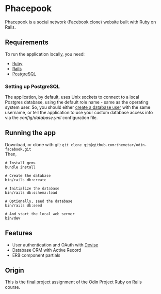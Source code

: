 # Phacepook

Phacepook is a social network (Facebook clone) website built with Ruby on Rails.

## Requirements

To run the application locally, you need:
 * [Ruby](https://www.ruby-lang.org/en/downloads/)
 * [Rails](https://guides.rubyonrails.org/getting_started.html)
 * [PostgreSQL](https://www.postgresql.org/download/)

### Setting up PostgreSQL

The application, by default, uses Unix sockets to connect to a local Postgres database, using the default role name - same as the operating system user. So, you should either [create a database user](https://www.postgresql.org/docs/12/database-roles.html) with the same username, or tell the application to use your custom database access info via the _config/database.yml_ configuration file.

## Running the app

Download, or clone with git: `git clone git@github.com:themetar/odin-facebook.git`<br>
Then,
```
# Install gems
bundle install

# Create the database
bin/rails db:create

# Initialize the database
bin/rails db:schema:load

# Optionally, seed the database
bin/rails db:seed

# And start the local web server
bin/dev
```
## Features

* User authentication and OAuth with [Devise](https://github.com/heartcombo/devise/)
* Database ORM with Active Record
* ERB component partials

## Origin

This is the [final project](https://www.theodinproject.com/lessons/final-project) assignment of the Odin Project Ruby on Rails course.
